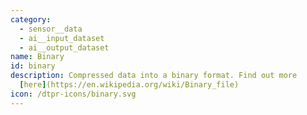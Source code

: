 ```yaml
---
category: 
  - sensor__data
  - ai__input_dataset
  - ai__output_dataset
name: Binary
id: binary
description: Compressed data into a binary format. Find out more
  [here](https://en.wikipedia.org/wiki/Binary_file)
icon: /dtpr-icons/binary.svg
---
```

